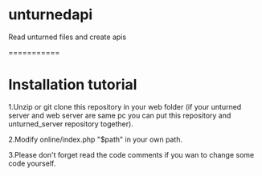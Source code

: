 unturnedapi
===========

Read unturned files and create apis

===========
<h1>Installation tutorial</h1>
1.Unzip or git clone this repository in your web folder (if your unturned server and web server are same pc you can put this repository and unturned_server repository together).


2.Modify online/index.php "$path" in your own path.


3.Please don't forget read the code comments if you wan to change some code yourself.
